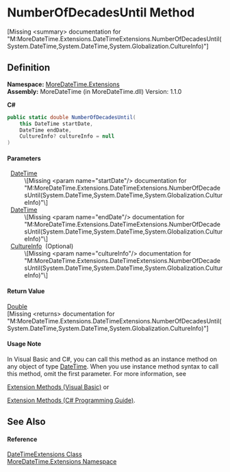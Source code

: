 # NumberOfDecadesUntil Method


\[Missing &lt;summary&gt; documentation for "M:MoreDateTime.Extensions.DateTimeExtensions.NumberOfDecadesUntil(System.DateTime,System.DateTime,System.Globalization.CultureInfo)"\]



## Definition
**Namespace:** <a href="N_MoreDateTime_Extensions">MoreDateTime.Extensions</a>  
**Assembly:** MoreDateTime (in MoreDateTime.dll) Version: 1.1.0

**C#**
``` C#
public static double NumberOfDecadesUntil(
	this DateTime startDate,
	DateTime endDate,
	CultureInfo? cultureInfo = null
)
```



#### Parameters
<dl><dt>  <a href="https://learn.microsoft.com/dotnet/api/system.datetime" target="_blank" rel="noopener noreferrer">DateTime</a></dt><dd>\[Missing &lt;param name="startDate"/&gt; documentation for "M:MoreDateTime.Extensions.DateTimeExtensions.NumberOfDecadesUntil(System.DateTime,System.DateTime,System.Globalization.CultureInfo)"\]</dd><dt>  <a href="https://learn.microsoft.com/dotnet/api/system.datetime" target="_blank" rel="noopener noreferrer">DateTime</a></dt><dd>\[Missing &lt;param name="endDate"/&gt; documentation for "M:MoreDateTime.Extensions.DateTimeExtensions.NumberOfDecadesUntil(System.DateTime,System.DateTime,System.Globalization.CultureInfo)"\]</dd><dt>  <a href="https://learn.microsoft.com/dotnet/api/system.globalization.cultureinfo" target="_blank" rel="noopener noreferrer">CultureInfo</a>  (Optional)</dt><dd>\[Missing &lt;param name="cultureInfo"/&gt; documentation for "M:MoreDateTime.Extensions.DateTimeExtensions.NumberOfDecadesUntil(System.DateTime,System.DateTime,System.Globalization.CultureInfo)"\]</dd></dl>

#### Return Value
<a href="https://learn.microsoft.com/dotnet/api/system.double" target="_blank" rel="noopener noreferrer">Double</a>  
\[Missing &lt;returns&gt; documentation for "M:MoreDateTime.Extensions.DateTimeExtensions.NumberOfDecadesUntil(System.DateTime,System.DateTime,System.Globalization.CultureInfo)"\]

#### Usage Note
In Visual Basic and C#, you can call this method as an instance method on any object of type <a href="https://learn.microsoft.com/dotnet/api/system.datetime" target="_blank" rel="noopener noreferrer">DateTime</a>. When you use instance method syntax to call this method, omit the first parameter. For more information, see <a href="https://docs.microsoft.com/dotnet/visual-basic/programming-guide/language-features/procedures/extension-methods" target="_blank" rel="noopener noreferrer">

Extension Methods (Visual Basic)</a> or <a href="https://docs.microsoft.com/dotnet/csharp/programming-guide/classes-and-structs/extension-methods" target="_blank" rel="noopener noreferrer">

Extension Methods (C# Programming Guide)</a>.

## See Also


#### Reference
<a href="T_MoreDateTime_Extensions_DateTimeExtensions">DateTimeExtensions Class</a>  
<a href="N_MoreDateTime_Extensions">MoreDateTime.Extensions Namespace</a>  
